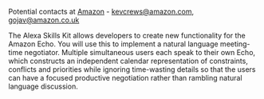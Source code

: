 Potential contacts at [Amazon](Amazon "wikilink") - kevcrews@amazon.com,
gojav@amazon.co.uk

The Alexa Skills Kit allows developers to create new functionality for
the Amazon Echo. You will use this to implement a natural language
meeting-time negotiator. Multiple simultaneous users each speak to their
own Echo, which constructs an independent calendar representation of
constraints, conflicts and priorities while ignoring time-wasting
details so that the users can have a focused productive negotiation
rather than rambling natural language discussion.